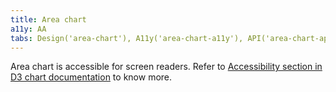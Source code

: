 ```yaml
---
title: Area chart
a11y: AA
tabs: Design('area-chart'), A11y('area-chart-a11y'), API('area-chart-api'), Examples('area-chart-d3-code'), Changelog('d3-chart-changelog')
---
```


Area chart is accessible for screen readers. Refer to [Accessibility section in D3 chart documentation](/data-display/d3-chart/d3-chart-a11y) to know more.
